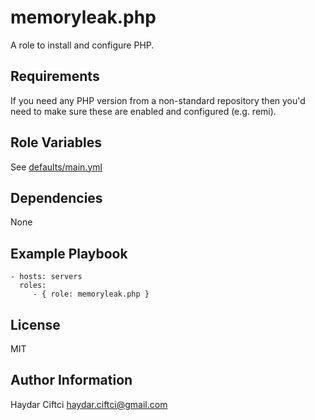 memoryleak.php
=============

A role to install and configure PHP.


Requirements
------------

If you need any PHP version from a non-standard repository then you'd need to make sure these are enabled and configured (e.g. remi).

Role Variables
--------------

See [defaults/main.yml](defaults/main.yml)

Dependencies
------------

None

Example Playbook
----------------

    - hosts: servers
      roles:
         - { role: memoryleak.php }

License
-------

MIT

Author Information
------------------

Haydar Ciftci <haydar.ciftci@gmail.com>
